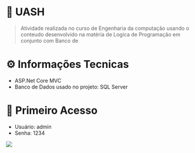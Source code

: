 # :necktie: **UASH**

> Atividade realizada no curso de Engenharia da computação usando o conteudo desenvolvido na matéria de Logica de Programação em conjunto com Banco de

# :gear: **Informações Tecnicas**
- ASP.Net Core MVC
- Banco de Dados usado no projeto: SQL Server


# 🚀 **Primeiro Acesso**
- Usuário: admin
- Senha: 1234


<img src="https://media0.giphy.com/media/l2QZUkF4YilI5fO6I/giphy.gif">
